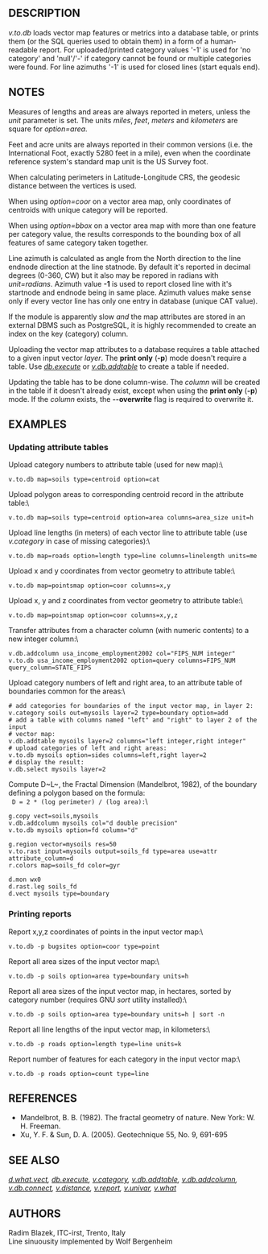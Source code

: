 ## DESCRIPTION

*v.to.db* loads vector map features or metrics into a database table, or
prints them (or the SQL queries used to obtain them) in a form of a
human-readable report. For uploaded/printed category values \'-1\' is
used for \'no category\' and \'null\'/\'-\' if category cannot be found
or multiple categories were found. For line azimuths \'-1\' is used for
closed lines (start equals end).

## NOTES

Measures of lengths and areas are always reported in meters, unless the
*unit* parameter is set. The units *miles*, *feet*, *meters* and
*kilometers* are square for *option=area*.

Feet and acre units are always reported in their common versions (i.e.
the International Foot, exactly 5280 feet in a mile), even when the
coordinate reference system\'s standard map unit is the US Survey foot.

When calculating perimeters in Latitude-Longitude CRS, the geodesic
distance between the vertices is used.

When using *option=coor* on a vector area map, only coordinates of
centroids with unique category will be reported.

When using *option=bbox* on a vector area map with more than one feature
per category value, the results corresponds to the bounding box of all
features of same category taken together.

Line azimuth is calculated as angle from the North direction to the line
endnode direction at the line statnode. By default it\'s reported in
decimal degrees (0-360, CW) but it also may be repored in radians with
*unit=radians*. Azimuth value **-1** is used to report closed line with
it\'s startnode and endnode being in same place. Azimuth values make
sense only if every vector line has only one entry in database (unique
CAT value).

If the module is apparently slow *and* the map attributes are stored in
an external DBMS such as PostgreSQL, it is highly recommended to create
an index on the key (category) column.

Uploading the vector map attributes to a database requires a table
attached to a given input vector *layer*. The **print only** (**-p**)
mode doesn\'t require a table. Use *[db.execute](db.execute.html)* or
*[v.db.addtable](v.db.addtable.html)* to create a table if needed.

Updating the table has to be done column-wise. The *column* will be
created in the table if it doesn\'t already exist, except when using the
**print only** (**-p**) mode. If the *column* exists, the
**\--overwrite** flag is required to overwrite it.

## EXAMPLES

### Updating attribute tables

Upload category numbers to attribute table (used for new map):\

```
v.to.db map=soils type=centroid option=cat
```

Upload polygon areas to corresponding centroid record in the attribute
table:\

```
v.to.db map=soils type=centroid option=area columns=area_size unit=h
```

Upload line lengths (in meters) of each vector line to attribute table
(use *v.category* in case of missing categories):\

```
v.to.db map=roads option=length type=line columns=linelength units=me
```

Upload x and y coordinates from vector geometry to attribute table:\

```
v.to.db map=pointsmap option=coor columns=x,y
```

Upload x, y and z coordinates from vector geometry to attribute table:\

```
v.to.db map=pointsmap option=coor columns=x,y,z
```

Transfer attributes from a character column (with numeric contents) to a
new integer column:\

```
v.db.addcolumn usa_income_employment2002 col="FIPS_NUM integer"
v.to.db usa_income_employment2002 option=query columns=FIPS_NUM query_column=STATE_FIPS
```

Upload category numbers of left and right area, to an attribute table of
boundaries common for the areas:\

```
# add categories for boundaries of the input vector map, in layer 2:
v.category soils out=mysoils layer=2 type=boundary option=add
# add a table with columns named "left" and "right" to layer 2 of the input
# vector map:
v.db.addtable mysoils layer=2 columns="left integer,right integer"
# upload categories of left and right areas:
v.to.db mysoils option=sides columns=left,right layer=2
# display the result:
v.db.select mysoils layer=2
```

Compute D~L~, the Fractal Dimension (Mandelbrot, 1982), of the boundary
defining a polygon based on the formula:\
` D = 2 * (log perimeter) / (log area):`\

```
g.copy vect=soils,mysoils
v.db.addcolumn mysoils col="d double precision"
v.to.db mysoils option=fd column="d"

g.region vector=mysoils res=50
v.to.rast input=mysoils output=soils_fd type=area use=attr attribute_column=d
r.colors map=soils_fd color=gyr

d.mon wx0
d.rast.leg soils_fd
d.vect mysoils type=boundary
```

### Printing reports

Report x,y,z coordinates of points in the input vector map:\

```
v.to.db -p bugsites option=coor type=point
```

Report all area sizes of the input vector map:\

```
v.to.db -p soils option=area type=boundary units=h
```

Report all area sizes of the input vector map, in hectares, sorted by
category number (requires GNU *sort* utility installed):\

```
v.to.db -p soils option=area type=boundary units=h | sort -n
```

Report all line lengths of the input vector map, in kilometers:\

```
v.to.db -p roads option=length type=line units=k
```

Report number of features for each category in the input vector map:\

```
v.to.db -p roads option=count type=line
```

## REFERENCES

-   Mandelbrot, B. B. (1982). The fractal geometry of nature. New
    York: W. H. Freeman.
-   Xu, Y. F. & Sun, D. A. (2005). Geotechnique 55, No. 9, 691-695

## SEE ALSO

*[d.what.vect](d.what.vect.html), [db.execute](db.execute.html),
[v.category](v.category.html), [v.db.addtable](v.db.addtable.html),
[v.db.addcolumn](v.db.addcolumn.html),
[v.db.connect](v.db.connect.html), [v.distance](v.distance.html),
[v.report](v.report.html), [v.univar](v.univar.html),
[v.what](v.what.html)*

## AUTHORS

Radim Blazek, ITC-irst, Trento, Italy\
Line sinuousity implemented by Wolf Bergenheim
